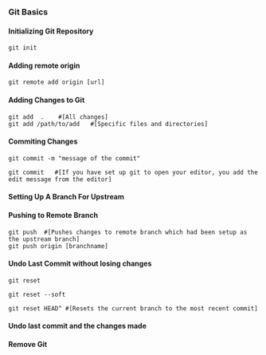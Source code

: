 ### Git Basics
#### Initializing Git Repository
```
git init
```

#### Adding remote origin

```
git remote add origin [url]
```

#### Adding Changes to Git

```
git add  .    #[All changes]
git add /path/to/add   #[Specific files and directories]
```
#### Commiting Changes

```
git commit -m "message of the commit"    

git commit   #[If you have set up git to open your editor, you add the edit message from the editor]
```

#### Setting Up A Branch For Upstream


#### Pushing to Remote Branch
```
git push  #[Pushes changes to remote branch which had been setup as the upstream branch]
git push origin [branchname]

```

####



#### Undo Last Commit without losing changes

```
git reset

git reset --soft 

git reset HEAD^ #[Resets the current branch to the most recent commit]
```

#### Undo last commit and the changes made


#### Remove Git